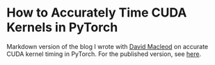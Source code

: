 # How to Accurately Time CUDA Kernels in PyTorch
Markdown version of the blog I wrote with [David Macleod](https://github.com/david-macleod) on accurate CUDA kernel timing in PyTorch. 
For the published version, see [here](https://www.speechmatics.com/company/articles-and-news/timing-operations-in-pytorch).
